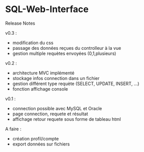 # SQL-Web-Interface

Release Notes

v0.3 :
- modification du css
- passage des données reçues du controlleur à la vue
- gestion multiple requètes envoyées (0,1,plusieurs)

v0.2 :
- architecture MVC implémenté
- stockage infos connection dans un fichier
- gestion différent type requète (SELECT, UPDATE, INSERT, ...)
- fonction affichage console

v0.1 :
- connection possible avec MySQL et Oracle
- page connection, requete et résultat
- affichage retour requete sous forme de tableau html

A faire :
- création profil/compte
- export données sur fichiers
